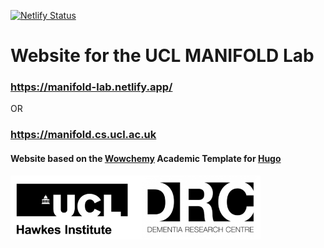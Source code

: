 [![Netlify Status](https://api.netlify.com/api/v1/badges/36d200a6-e622-4700-af8b-7d3624f57090/deploy-status)](https://app.netlify.com/sites/manifold-lab/deploys)

# Website for the UCL MANIFOLD Lab

### https://manifold-lab.netlify.app/
OR
### https://manifold.cs.ucl.ac.uk

#### Website based on the [Wowchemy](https://wowchemy.com/) Academic Template for [Hugo](https://github.com/gohugoio/hugo)

<p float="left">
  <img src="assets/media/Hawkes-DRC_logo.png" width="400" />
</p>
